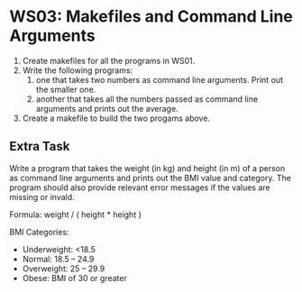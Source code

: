 # WS03: Makefiles and Command Line Arguments

1. Create makefiles for all the programs in WS01.
1. Write the following programs: 
   1. one that takes two numbers as command line arguments. Print out the smaller one.
   1. another that takes all the numbers passed as command line arguments and prints out the average.
1. Create a makefile to build the two progams above.

## Extra Task
Write a program that takes the weight (in kg) and height (in m) of a person as command line arguments and prints out the BMI value and category. The program should also provide relevant error messages if the values are missing or invald.

Formula: weight / ( height * height )

BMI Categories:
* Underweight: <18.5
* Normal: 18.5 – 24.9
* Overweight: 25 – 29.9
* Obese: BMI of 30 or greater 
